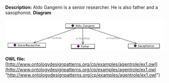 __Description:__ 
 Aldo Gangemi is a senior researcher. He is also father and a saxophonist.
 __Diagram__ 





[![Image:agentroleex.png](../images/a/a0/Agentroleex.png)](../../Image/Agentroleex.png "Image:agentroleex.png")





__OWL file:__ 
[http://www.ontologydesignpatterns.org/cp/examples/agentrole/ex1.owl](http://www.ontologydesignpatterns.org/cp/examples/agentrole/ex1.owl "http://www.ontologydesignpatterns.org/cp/examples/agentrole/ex1.owl")